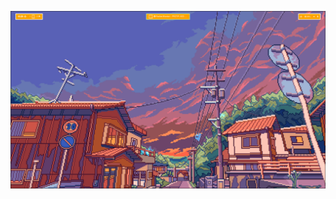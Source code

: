 ![Image Alt](https://github.com/EduardAbkarovics/hyprland-dotfiles/blob/f3deb4332c4f540950df9f03c962cb328446a275/2025-10-08-152837_hyprshot.png)
